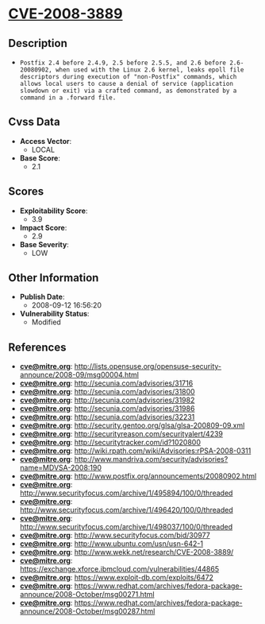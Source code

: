 
# [CVE-2008-3889](http://lists.opensuse.org/opensuse-security-announce/2008-09/msg00004.html)

## Description

- `Postfix 2.4 before 2.4.9, 2.5 before 2.5.5, and 2.6 before 2.6-20080902, when used with the Linux 2.6 kernel, leaks epoll file descriptors during execution of "non-Postfix" commands, which allows local users to cause a denial of service (application slowdown or exit) via a crafted command, as demonstrated by a command in a .forward file.`

## Cvss Data

- **Access Vector**:
  - LOCAL
- **Base Score**:
  - 2.1

## Scores

- **Exploitability Score**:
  - 3.9
- **Impact Score**:
  - 2.9
- **Base Severity**:
  - LOW

## Other Information

- **Publish Date**:
  - 2008-09-12 16:56:20
- **Vulnerability Status**:
  - Modified

## References

- **cve@mitre.org**: http://lists.opensuse.org/opensuse-security-announce/2008-09/msg00004.html
- **cve@mitre.org**: http://secunia.com/advisories/31716
- **cve@mitre.org**: http://secunia.com/advisories/31800
- **cve@mitre.org**: http://secunia.com/advisories/31982
- **cve@mitre.org**: http://secunia.com/advisories/31986
- **cve@mitre.org**: http://secunia.com/advisories/32231
- **cve@mitre.org**: http://security.gentoo.org/glsa/glsa-200809-09.xml
- **cve@mitre.org**: http://securityreason.com/securityalert/4239
- **cve@mitre.org**: http://securitytracker.com/id?1020800
- **cve@mitre.org**: http://wiki.rpath.com/wiki/Advisories:rPSA-2008-0311
- **cve@mitre.org**: http://www.mandriva.com/security/advisories?name=MDVSA-2008:190
- **cve@mitre.org**: http://www.postfix.org/announcements/20080902.html
- **cve@mitre.org**: http://www.securityfocus.com/archive/1/495894/100/0/threaded
- **cve@mitre.org**: http://www.securityfocus.com/archive/1/496420/100/0/threaded
- **cve@mitre.org**: http://www.securityfocus.com/archive/1/498037/100/0/threaded
- **cve@mitre.org**: http://www.securityfocus.com/bid/30977
- **cve@mitre.org**: http://www.ubuntu.com/usn/usn-642-1
- **cve@mitre.org**: http://www.wekk.net/research/CVE-2008-3889/
- **cve@mitre.org**: https://exchange.xforce.ibmcloud.com/vulnerabilities/44865
- **cve@mitre.org**: https://www.exploit-db.com/exploits/6472
- **cve@mitre.org**: https://www.redhat.com/archives/fedora-package-announce/2008-October/msg00271.html
- **cve@mitre.org**: https://www.redhat.com/archives/fedora-package-announce/2008-October/msg00287.html
